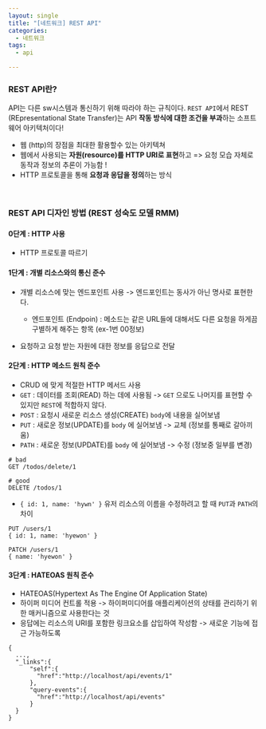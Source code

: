 ```yaml
---
layout: single
title: "[네트워크] REST API"
categories:
  - 네트워크
tags:
  - api  

---
```


### REST API란?

API는 다른 sw시스템과 통신하기 위해 따라야 하는 규칙이다.  `REST API`에서 REST (REpresentational State Transfer)는 API **작동 방식에 대한 조건을 부과**하는 소프트웨어 아키텍처이다!

* 웹 (http)의 장점을 최대한 활용할수 있는 아키텍쳐 
* 웹에서 사용되는 **자원(resource)를 HTTP URI로 표현**하고 => 요청 모습 자체로 동작과 정보의 추론이 가능함 !
* HTTP 프로토콜을 통해 **요청과 응답을 정의**하는 방식 

<br>

### REST API 디자인 방법 (REST 성숙도 모델 RMM)

#### 0단계 : HTTP 사용

* HTTP 프로토콜 따르기 

#### 1단계 : 개별 리소스와의 통신 준수 

* 개별 리소스에 맞는 엔드포인트 사용 -> 엔드포인트는 동사가 아닌 명사로 표현한다.
  * 엔드포인트 (Endpoin) : 메소드는 같은 URL들에 대해서도 다른 요청을 하게끔 구별하게 해주는 항목 (ex-1번 00정보)

* 요청하고 요청 받는 자원에 대한 정보를 응답으로 전달 



#### 2단계 : HTTP 메소드 원칙 준수 

* CRUD 에 맞게 적절한 HTTP 메서드 사용
* `GET` : 데이터를 조회(READ) 하는 데에 사용됨 -> `GET` 으로도 나머지를 표현할 수 있지만 `REST`에 적합하지 않다.
* `POST` : 요청시 새로운 리소스 생성(CREATE) `body`에 내용을 실어보냄 
* `PUT` : 새로운 정보(UPDATE)를 `body` 에 실어보냄 -> 교체 (정보를 통째로 갈아끼움)
* `PATH` : 새로운 정보(UPDATE)를 `body` 에 실어보냄 -> 수정 (정보중 일부를 변경)

```
# bad
GET /todos/delete/1

# good
DELETE /todos/1
```

* `{ id: 1, name: 'hywn' }` 유저 리소스의 이름을 수정하려고 할 때 `PUT`과 `PATH`의 차이 

```
PUT /users/1
{ id: 1, name: 'hyewon' }

PATCH /users/1
{ name: 'hyewon' }
```



#### 3단계 : HATEOAS 원칙 준수 

* HATEOAS(Hypertext As The Engine Of Application State)
* 하이퍼 미디어 컨트롤 적용 ->  하이퍼미디어를 애플리케이션의 상태를 관리하기 위한 매커니즘으로 사용한다는 것
* 응답에는 리소스의 URI를 포함한 링크요소를 삽입하여 작성함 -> 새로운 기능에 접근 가능하도록 

```
{
  ...,
  "_links":{
      "self":{
        "href":"http://localhost/api/events/1"
      },
      "query-events":{
        "href":"http://localhost/api/events"
      }
  }
}
```

<br>

<br>
